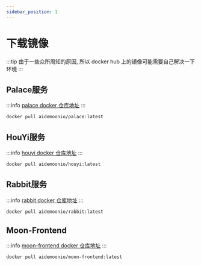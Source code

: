 ```yaml
---
sidebar_position: 1
---
```


# 下载镜像

:::tip
由于一些众所周知的原因, 所以 docker hub 上的镜像可能需要自己解决一下环境
:::

## Palace服务
:::info
 [palace docker 仓库地址](https://hub.docker.com/r/aidemoonio/palace/tags)
:::

```bash title="下载palace镜像"
docker pull aidemoonio/palace:latest
```

## HouYi服务

:::info
 [houyi docker 仓库地址](https://hub.docker.com/r/aidemoonio/houyi/tags)
:::

```bash title="下载houyi镜像"
docker pull aidemoonio/houyi:latest
```

## Rabbit服务

:::info
 [rabbit docker 仓库地址](https://hub.docker.com/r/aidemoonio/rabbit/tags)
:::

```bash title="下载rabbit镜像"
docker pull aidemoonio/rabbit:latest
```

## Moon-Frontend

:::info
 [moon-frontend docker 仓库地址](https://hub.docker.com/r/aidemoonio/moon-frontend/tags)
:::

```bash title="下载moon-frontend镜像"
docker pull aidemoonio/moon-frontend:latest
```
